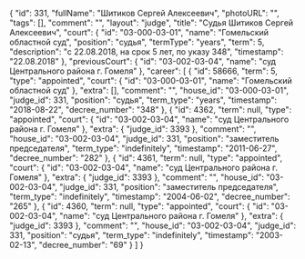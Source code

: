 {
    "id": 331,
    "fullName": "Шитиков Сергей Алексеевич",
    "photoURL": "",
    "tags": [],
    "comment": "",
    "layout": "judge",
    "title": "Судья Шитиков Сергей Алексеевич",
    "court": {
        "id": "03-000-03-01",
        "name": "Гомельский областной суд",
        "position": "судья",
        "termType": "years",
        "term": 5,
        "description": "c 22.08.2018, на срок 5 лет, по указу 348",
        "timestamp": "22.08.2018"
    },
    "previousCourt": {
        "id": "03-002-03-04",
        "name": "суд Центрального района г. Гомеля"
    },
    "career": [
        {
            "id": 58666,
            "term": 5,
            "type": "appointed",
            "court": {
                "id": "03-000-03-01",
                "name": "Гомельский областной суд"
            },
            "extra": [],
            "comment": "",
            "house_id": "03-000-03-01",
            "judge_id": 331,
            "position": "судья",
            "term_type": "years",
            "timestamp": "2018-08-22",
            "decree_number": "348"
        },
        {
            "id": 4362,
            "term": null,
            "type": "appointed",
            "court": {
                "id": "03-002-03-04",
                "name": "суд Центрального района г. Гомеля"
            },
            "extra": {
                "judge_id": 3393
            },
            "comment": "",
            "house_id": "03-002-03-04",
            "judge_id": 331,
            "position": "заместитель председателя",
            "term_type": "indefinitely",
            "timestamp": "2011-06-27",
            "decree_number": "282"
        },
        {
            "id": 4361,
            "term": null,
            "type": "appointed",
            "court": {
                "id": "03-002-03-04",
                "name": "суд Центрального района г. Гомеля"
            },
            "extra": {
                "judge_id": 3393
            },
            "comment": "",
            "house_id": "03-002-03-04",
            "judge_id": 331,
            "position": "заместитель председателя",
            "term_type": "indefinitely",
            "timestamp": "2004-06-02",
            "decree_number": "265"
        },
        {
            "id": 4360,
            "term": null,
            "type": "appointed",
            "court": {
                "id": "03-002-03-04",
                "name": "суд Центрального района г. Гомеля"
            },
            "extra": {
                "judge_id": 3393
            },
            "comment": "",
            "house_id": "03-002-03-04",
            "judge_id": 331,
            "position": "судья",
            "term_type": "indefinitely",
            "timestamp": "2003-02-13",
            "decree_number": "69"
        }
    ]
}